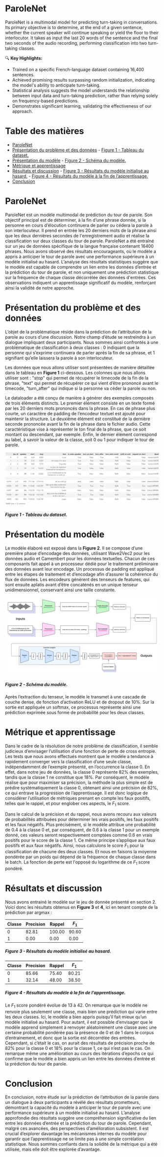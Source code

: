 # ParoleNet

ParoleNet is a multimodal model for predicting turn-taking in conversations. Its primary objective is to determine, at the end of a given sentence, whether the current speaker will continue speaking or yield the floor to their interlocutor. It takes as input the last 20 words of the sentence and the final two seconds of the audio recording, performing classification into two turn-taking classes.

🔍 **Key Highlights:**
- Trained on a specific French-language dataset containing 16,400 sentences.
- Achieved promising results surpassing random initialization, indicating the model's ability to anticipate turn-taking.
- Statistical analysis suggests the model understands the relationship between input data and turn-taking prediction, rather than relying solely on frequency-based predictions.
- Demonstrates significant learning, validating the effectiveness of our approach.

# Table des matières

- [ParoleNet](#parolenet)
- [Présentation du problème et des données](#présentation-du-problème-et-des-données)
        - [Figure 1 - Tableau du dataset.](#figure-1---tableau-du-dataset)
- [Présentation du modèle](#présentation-du-modèle)
        - [Figure 2 - Schéma du modèle.](#figure-2---schéma-du-modèle)
- [Métrique et apprentissage](#métrique-et-apprentissage)
- [Résultats et discussion](#résultats-et-discussion)
        - [Figure 3 - Résultats du modèle initialisé au hasard.](#figure-3---résultats-du-modèle-initialisé-au-hasard)
        - [Figure 4 - Résultats du modèle à la fin de l’apprentissage.](#figure-4---résultats-du-modèle-à-la-fin-de-lapprentissage)
- [Conclusion](#conclusion)

# ParoleNet

ParoleNet est un modèle multimodal de prédiction du tour de parole. Son objectif principal est de déterminer, à la fin d’une phrase donnée, si la personne en cours d’élocution continuera de parler ou cédera la parole à son interlocuteur. Il prend en entrée les 20 derniers mots de la phrase ainsi que les deux dernières secondes de l'enregistrement audio et réalise la classification sur deux classes du tour de parole. ParoleNet a été entraîné sur un jeu de données spécifique de la langue française contenant 16400 phrases. Nous avons observé des résultats encourageants, où le modèle a appris à anticiper le tour de parole avec une performance supérieure à un modèle initialisé au hasard. L’analyse des résultats statistiques suggère que le modèle est capable de comprendre un lien entre les données d’entrée et la prédiction du tour de parole, et non uniquement une prédiction statistique sur la fréquence de chaque classe décorrélée des données d'entrées. Ces observations indiquent un apprentissage significatif du modèle, renforçant ainsi la validité de notre approche.

# Présentation du problème et des données

L’objet de la problématique réside dans la prédiction de l’attribution de la parole au cours d’une discussion. Notre champ d’étude se restreindra à un dialogue impliquant deux participants. Nous sommes ainsi confrontés à une problématique de classification à deux classes : $0$ indiquant que la personne qui s’exprime continuera de parler après la fin de sa phrase, et $1$ signifiant qu’elle laissera la parole à son interlocuteur. 

Les données que nous allons utiliser sont présentées de manière détaillée dans le tableau en **Figure 1** ci-dessous. Les colonnes que nous allons utiliser sont : "stop" qui permet de récupérer le timecode de la fin de la phrase, "text" qui permet de récupérer ce qui vient d’être prononcé avant le timecode, "turn_after" qui indique si la personne va céder la parole ou non. 

Le dataloader a été conçu de manière à générer des exemples composés de trois éléments distincts. Le premier élément consiste en un texte formé par les 20 derniers mots prononcés dans la phrase. En cas de phrase plus courte, un caractère de padding de l’encodeur textuel est ajouté pour maintenir la structure. Le deuxième élément est constitué de la dernière seconde prononcée avant la fin de la phrase dans le fichier audio. Cette caractéristique vise à représenter le ton final de la phrase, que ce soit montant ou descendant, par exemple. Enfin, le dernier élément correspond au label, à savoir la valeur de la classe, soit $0$ ou $1$ pour indiquer le tour de parole.

![Texte alternatif](images/dataset.png)
##### Figure 1 - Tableau du dataset.

# Présentation du modèle

Le modèle élaboré est exposé dans la **Figure 2**. Il se compose d’une première phase d’encodage des données, utilisant Wave2Vec2 pour les données audio et Camembert pour les données textuelles. Chacun de ces composants fait appel à un processeur dédié pour le traitement préliminaire des données avant leur encodage. Un processus de padding est appliqué entre les étapes de traitement et d’encodage afin d’assurer la cohérence du flux de données. Les encodeurs génèrent des tenseurs de features, qui sont ensuite aplatis avant d’être concaténés en un unique tenseur unidimensionnel, conservant ainsi une taille constante.

![Texte alternatif](images/schema.png)
##### Figure 2 - Schéma du modèle.

Après l’extraction du tenseur, le modèle le transmet à une cascade de couche dense, de fonction d’activation ReLU et de dropout de 10%. Sur la sortie est appliquée un softmax, ce processus représente ainsi une prédiction exprimée sous forme de probabilité pour les deux classes.

# Métrique et apprentissage

Dans le cadre de la résolution de notre problème de classification, il semble judicieux d’envisager l’utilisation d’une fonction de perte de cross entropie. Les tests que nous avons effectués montrent que le modèle a tendance à rapidement converger vers la classification d’une seule classe, indépendamment de l’exemple présenté, en l’occurrence la classe $0$. En effet, dans notre jeu de données, la classe $0$ représente 82% des exemples, tandis que la classe $1$ ne constitue que 18%. Par conséquent, le modèle réalise que pour maximiser sa précision, la méthode la plus simple est de prédire systématiquement la classe $0$, obtenant ainsi une précision de 82%, ce qui entrave la progression de l’apprentissage. Il est donc logique de considérer l’utilisation de métriques prenant en compte les faux positifs, telles que le rappel, et pour englober ces aspects, le $F_1$ score. 

Dans le calcul de la précision et du rappel, nous avons recouru aux valeurs de probabilités attribuées pour déterminer les vrais positifs, les faux positifs et les faux négatifs. Plus précisément, si le modèle attribue une probabilité de $0.4$ à la classe $0$ et, par conséquent, de $0.6$ à la classe $1$ pour un exemple donné, ces valeurs seront respectivement comptées comme $0.6$ en vrais positifs pour le score de la classe $1$. Ce même principe s’applique aux faux positifs et aux faux négatifs. Ainsi, nous calculons le score $F_1$ pour la classification de chacune des deux classes. Et nous en faisons la moyenne pondérée par un poids qui dépend de la fréquence de chaque classe dans le batch. La fonction de perte est l'opposé du logarithme de ce $F_1$ score pondéré.

# Résultats et discussion

Nous avons entrainé le modèle sur le jeu de donnée présenté en section 2. Voici donc les résultats obtenus en **Figure 3** et **4**, ici en tenant compte de la prédiction par argmax :

| Classe      | Precision   | Rappel      | $F_1$       |
|-------------|-------------|-------------|-------------|
| 0           | 82.81       | 100.00      | 90.60       |
| 1           | 0.00        | 0.00        | 0.00        |

##### Figure 3 - Résultats du modèle initialisé au hasard. 

| Classe      | Precision   | Rappel      | $F_1$       |
|-------------|-------------|-------------|-------------|
| 0           | 85.66       | 75.40       | 80.21       |
| 1           | 32.14       | 48.00       | 38.50       |

##### Figure 4 - Résultats du modèle à la fin de l’apprentissage.

Le $F_1$ score pondéré évolue de 13 à 42. On remarque que le modèle ne renvoie plus seulement une classe, mais bien une prédiction qui varie entre les deux classes. Ici, le modèle a bien appris puisqu’il fait mieux qu’un modèle initialisé au hasard. Pour autant, il est possible d’envisager que le modèle apprend simplement à renvoyer aléatoirement une classe avec une certaine probabilité pondérée pas la présence de 0 et de 1 dans le corpus d’entrainement, et donc que la sortie est décorrélée des entrées. Cependant, si c’était le cas, on aurait des résultats de précision proche de 82% pour la classe 0 et 18% pour la classe 1, ce qui n’est pas le cas. On remarque même une amélioration au cours des itérations d’epochs ce qui confirme que le modèle a bien appris un lien entre les données d’entrée et la prédiction du tour de parole.

# Conclusion

En conclusion, notre étude sur la prédiction de l’attribution de la parole dans un dialogue à deux participants a révélé des résultats prometteurs, démontrant la capacité du modèle à anticiper le tour de parole avec une performance supérieure à un modèle initialisé au hasard. L’analyse approfondie des résultats suggère une compréhension significative du lien entre les données d’entrée et la prédiction du tour de parole. Cependant, malgré ces avancées, des perspectives d’amélioration subsistent. Il est crucial d’explorer davantage les mécanismes internes du modèle pour garantir que l’apprentissage ne se limite pas à une simple corrélation statistique. Nous sommes confiants dans la solidité de la métrique qui a été utilisée, mais elle doit être explorée d’avantage.
